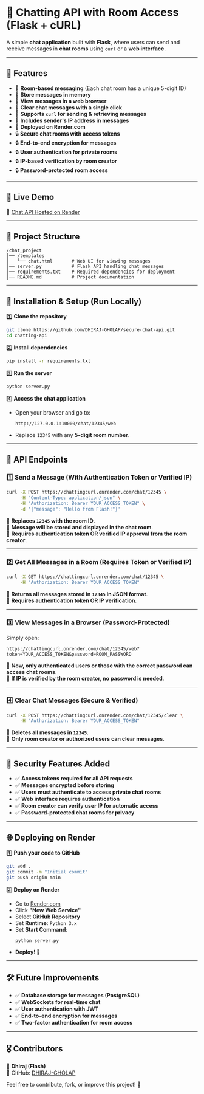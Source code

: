 # 📨 Chatting API with Room Access (Flask + cURL)

A simple **chat application** built with **Flask**, where users can send and receive messages in **chat rooms** using `curl` or a **web interface**.

---

## 🌟 Features
- 🔹 **Room-based messaging** (Each chat room has a unique 5-digit ID)
- 🔹 **Store messages in memory**
- 🔹 **View messages in a web browser**
- 🔹 **Clear chat messages with a single click**
- 🔹 **Supports `curl` for sending & retrieving messages**
- 🔹 **Includes sender's IP address in messages**
- 🔹 **Deployed on Render.com**
- 🔒 **Secure chat rooms with access tokens**
- 🔒 **End-to-end encryption for messages**
- 🔒 **User authentication for private rooms**
- 🔒 **IP-based verification by room creator**
- 🔒 **Password-protected room access**

---

## 🚀 **Live Demo**
🔗 [Chat API Hosted on Render](https://chattingcurl.onrender.com)

---

## 📂 **Project Structure**
```
/chat_project
│── /templates
│   └── chat.html       # Web UI for viewing messages
│── server.py           # Flask API handling chat messages
│── requirements.txt    # Required dependencies for deployment
│── README.md           # Project documentation
```

---

## 🔧 **Installation & Setup (Run Locally)**
1️⃣ **Clone the repository**  
```bash
git clone https://github.com/DHIRAJ-GHOLAP/secure-chat-api.git
cd chatting-api
```

2️⃣ **Install dependencies**  
```bash
pip install -r requirements.txt
```

3️⃣ **Run the server**  
```bash
python server.py
```

4️⃣ **Access the chat application**  
- Open your browser and go to:
  ```
  http://127.0.0.1:10000/chat/12345/web
  ```
- Replace `12345` with any **5-digit room number**.

---

## 🎯 **API Endpoints**
### **1️⃣ Send a Message (With Authentication Token or Verified IP)**
```bash
curl -X POST https://chattingcurl.onrender.com/chat/12345 \
     -H "Content-Type: application/json" \
     -H "Authorization: Bearer YOUR_ACCESS_TOKEN" \
     -d '{"message": "Hello from Flash!"}'
```
🔹 **Replaces `12345` with the room ID**.  
🔹 **Message will be stored and displayed in the chat room**.  
🔹 **Requires authentication token OR verified IP approval from the room creator**.

---

### **2️⃣ Get All Messages in a Room (Requires Token or Verified IP)**
```bash
curl -X GET https://chattingcurl.onrender.com/chat/12345 \
     -H "Authorization: Bearer YOUR_ACCESS_TOKEN"
```
🔹 **Returns all messages stored in `12345` in JSON format**.  
🔹 **Requires authentication token OR IP verification**.

---

### **3️⃣ View Messages in a Browser (Password-Protected)**
Simply open:
```
https://chattingcurl.onrender.com/chat/12345/web?token=YOUR_ACCESS_TOKEN&password=ROOM_PASSWORD
```
🔹 **Now, only authenticated users or those with the correct password can access chat rooms**.  
🔹 **If IP is verified by the room creator, no password is needed**.

---

### **4️⃣ Clear Chat Messages (Secure & Verified)**
```bash
curl -X POST https://chattingcurl.onrender.com/chat/12345/clear \
     -H "Authorization: Bearer YOUR_ACCESS_TOKEN"
```
🔹 **Deletes all messages in `12345`**.  
🔹 **Only room creator or authorized users can clear messages**.

---

## 🔐 **Security Features Added**
- ✅ **Access tokens required for all API requests**
- ✅ **Messages encrypted before storing**
- ✅ **Users must authenticate to access private chat rooms**
- ✅ **Web interface requires authentication**
- ✅ **Room creator can verify user IP for automatic access**
- ✅ **Password-protected chat rooms for privacy**

---

## 🌐 **Deploying on Render**
1️⃣ **Push your code to GitHub**  
```bash
git add .
git commit -m "Initial commit"
git push origin main
```

2️⃣ **Deploy on Render**
- Go to [Render.com](https://dashboard.render.com/)
- Click **"New Web Service"**
- Select **GitHub Repository**
- Set **Runtime**: `Python 3.x`
- Set **Start Command**:  
  ```bash
  python server.py
  ```
- **Deploy! 🎉**

---

## 🛠 **Future Improvements**
- ✅ **Database storage for messages (PostgreSQL)**
- ✅ **WebSockets for real-time chat**
- ✅ **User authentication with JWT**
- ✅ **End-to-end encryption for messages**
- ✅ **Two-factor authentication for room access**

---

## 🎖 **Contributors**
👤 **Dhiraj (Flash)**  
🔗 GitHub: [DHIRAJ-GHOLAP](https://github.com/DHIRAJ-GHOLAP)

Feel free to contribute, fork, or improve this project! 🚀
